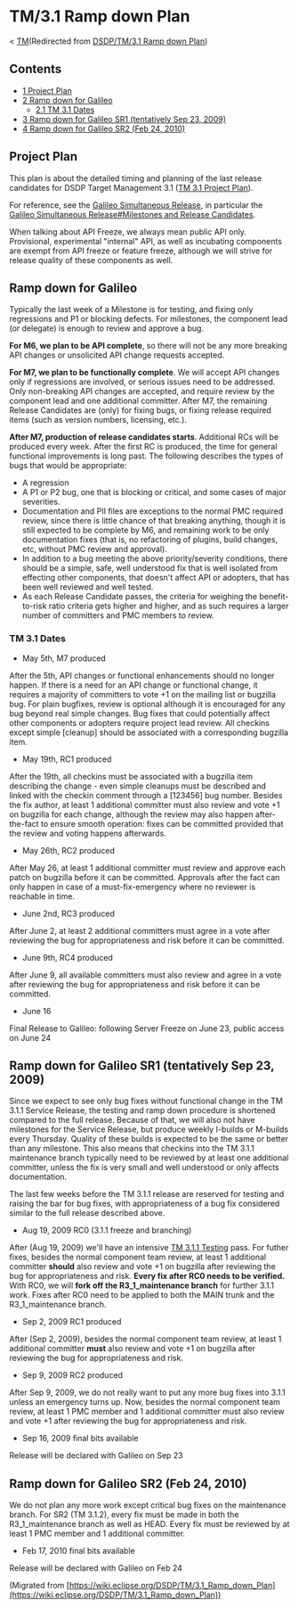 

TM/3.1 Ramp down Plan
=====================

< [TM](/TM "TM")(Redirected from [DSDP/TM/3.1 Ramp down Plan](/index.php?title=DSDP/TM/3.1_Ramp_down_Plan&redirect=no "DSDP/TM/3.1 Ramp down Plan"))

Contents
--------

*   [1 Project Plan](#Project-Plan)
*   [2 Ramp down for Galileo](#Ramp-down-for-Galileo)
    *   [2.1 TM 3.1 Dates](#TM-3.1-Dates)
*   [3 Ramp down for Galileo SR1 (tentatively Sep 23, 2009)](#Ramp-down-for-Galileo-SR1-.28tentatively-Sep-23.2C-2009.29)
*   [4 Ramp down for Galileo SR2 (Feb 24, 2010)](#Ramp-down-for-Galileo-SR2-.28Feb-24.2C-2010.29)

Project Plan
------------

This plan is about the detailed timing and planning of the last release candidates for DSDP Target Management 3.1 ([TM 3.1 Project Plan](https://www.eclipse.org/dsdp/tm/development/plan.php)).

For reference, see the [Galileo Simultaneous Release](/Galileo_Simultaneous_Release "Galileo Simultaneous Release"), in particular the [Galileo Simultaneous Release#Milestones and Release Candidates](/Galileo_Simultaneous_Release#Milestones_and_Release_Candidates "Galileo Simultaneous Release").

When talking about API Freeze, we always mean public API only. Provisional, experimental "internal" API, as well as incubating components are exempt from API freeze or feature freeze, although we will strive for release quality of these components as well.

Ramp down for Galileo
---------------------

Typically the last week of a Milestone is for testing, and fixing only regressions and P1 or blocking defects. For milestones, the component lead (or delegate) is enough to review and approve a bug.

**For M6, we plan to be API complete**, so there will not be any more breaking API changes or unsolicited API change requests accepted.

**For M7, we plan to be functionally complete**. We will accept API changes only if regressions are involved, or serious issues need to be addressed. Only non-breaking API changes are accepted, and require review by the component lead and one additional committer. After M7, the remaining Release Candidates are (only) for fixing bugs, or fixing release required items (such as version numbers, licensing, etc.).

**After M7, production of release candidates starts**. Additional RCs will be produced every week. After the first RC is produced, the time for general functional improvements is long past. The following describes the types of bugs that would be appropriate:

*   A regression
*   A P1 or P2 bug, one that is blocking or critical, and some cases of major severities.
*   Documentation and PII files are exceptions to the normal PMC required review, since there is little chance of that breaking anything, though it is still expected to be complete by M6, and remaining work to be only documentation fixes (that is, no refactoring of plugins, build changes, etc, without PMC review and approval).
*   In addition to a bug meeting the above priority/severity conditions, there should be a simple, safe, well understood fix that is well isolated from effecting other components, that doesn't affect API or adopters, that has been well reviewed and well tested.
*   As each Release Candidate passes, the criteria for weighing the benefit-to-risk ratio criteria gets higher and higher, and as such requires a larger number of committers and PMC members to review.

### TM 3.1 Dates

*   May 5th, M7 produced

After the 5th, API changes or functional enhancements should no longer happen. If there is a need for an API change or functional change, it requires a majority of committers to vote +1 on the mailing list or bugzilla bug. For plain bugfixes, review is optional although it is encouraged for any bug beyond real simple changes. Bug fixes that could potentially affect other components or adopters require project lead review. All checkins except simple \[cleanup\] should be associated with a corresponding bugzilla item.

*   May 19th, RC1 produced

After the 19th, all checkins must be associated with a bugzilla item describing the change - even simple cleanups must be described and linked with the checkin comment through a \[123456\] bug number. Besides the fix author, at least 1 additional committer must also review and vote +1 on bugzilla for each change, although the review may also happen after-the-fact to ensure smooth operation: fixes can be committed provided that the review and voting happens afterwards.

*   May 26th, RC2 produced

After May 26, at least 1 additional committer must review and approve each patch on bugzilla before it can be committed. Approvals after the fact can only happen in case of a must-fix-emergency where no reviewer is reachable in time.

*   June 2nd, RC3 produced

After June 2, at least 2 additional committers must agree in a vote after reviewing the bug for appropriateness and risk before it can be committed.

*   June 9th, RC4 produced

After June 9, all available committers must also review and agree in a vote after reviewing the bug for appropriateness and risk before it can be committed.

*   June 16

Final Release to Galileo: following Server Freeze on June 23, public access on June 24

Ramp down for Galileo SR1 (tentatively Sep 23, 2009)
----------------------------------------------------

Since we expect to see only bug fixes without functional change in the TM 3.1.1 Service Release, the testing and ramp down procedure is shortened compared to the full release. Because of that, we will also not have milestones for the Service Release, but produce weekly I-builds or M-builds every Thursday. Quality of these builds is expected to be the same or better than any milestone. This also means that checkins into the TM 3.1.1 maintenance branch typically need to be reviewed by at least one additional committer, unless the fix is very small and well understood or only affects documentation.

The last few weeks before the TM 3.1.1 release are reserved for testing and raising the bar for bug fixes, with appropriateness of a bug fix considered similar to the full release described above.

*   Aug 19, 2009 RC0 (3.1.1 freeze and branching)

After (Aug 19, 2009) we'll have an intensive [TM 3.1.1 Testing](/index.php?title=TM_3.1.1_Testing&action=edit&redlink=1 "TM 3.1.1 Testing (page does not exist)") pass. For futher fixes, besides the normal component team review, at least 1 additional committer **should** also review and vote +1 on bugzilla after reviewing the bug for appropriateness and risk. **Every fix after RC0 needs to be verified.** With RC0, we will **fork off the R3\_1\_maintenance branch** for further 3.1.1 work. Fixes after RC0 need to be applied to both the MAIN trunk and the R3\_1\_maintenance branch.

*   Sep 2, 2009 RC1 produced

After (Sep 2, 2009), besides the normal component team review, at least 1 additional committer **must** also review and vote +1 on bugzilla after reviewing the bug for appropriateness and risk.

*   Sep 9, 2009 RC2 produced

After Sep 9, 2009, we do not really want to put any more bug fixes into 3.1.1 unless an emergency turns up. Now, besides the normal component team review, at least 1 PMC member and 1 additional committer must also review and vote +1 after reviewing the bug for appropriateness and risk.

*   Sep 16, 2009 final bits available

Release will be declared with Galileo on Sep 23

Ramp down for Galileo SR2 (Feb 24, 2010)
----------------------------------------

We do not plan any more work except critical bug fixes on the maintenance branch. For SR2 (TM 3.1.2), every fix must be made in both the R3\_1\_maintenance branch as well as HEAD. Every fix must be reviewed by at least 1 PMC member and 1 additional committer.

*   Feb 17, 2010 final bits available

Release will be declared with Galileo on Feb 24


(Migrated from [https://wiki.eclipse.org/DSDP/TM/3.1_Ramp_down_Plan](https://wiki.eclipse.org/DSDP/TM/3.1_Ramp_down_Plan))